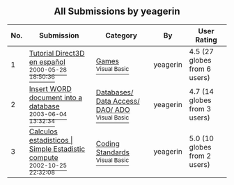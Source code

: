 ﻿<div align="center">

## All Submissions by yeagerin

</div>

No.  | Submission | Category | By   | User Rating
---- | ---------- | -------- | ---- | -----------
1 | [Tutorial Direct3D en español<br /><sup>2000-05-28 18:50:36</sup>](https://github.com/Planet-Source-Code/yeagerin-tutorial-direct3d-en-espa-ol__1-8476) | [Games<br /><sup>Visual Basic</sup>](../ByCategory/games__1-38.md) | yeagerin | 4.5 (27 globes from 6 users)
2 | [Insert WORD document into a database<br /><sup>2003-06-04 13:32:34</sup>](https://github.com/Planet-Source-Code/yeagerin-insert-word-document-into-a-database__1-46032) | [Databases/ Data Access/ DAO/ ADO<br /><sup>Visual Basic</sup>](../ByCategory/databases-data-access-dao-ado__1-6.md) | yeagerin | 4.7 (14 globes from 3 users)
3 | [Calculos estadisticos \| Simple Estadistic compute<br /><sup>2002-10-25 22:32:08</sup>](https://github.com/Planet-Source-Code/yeagerin-calculos-estadisticos-simple-estadistic-compute__1-46096) | [Coding Standards<br /><sup>Visual Basic</sup>](../ByCategory/coding-standards__1-43.md) | yeagerin | 5.0 (10 globes from 2 users)
